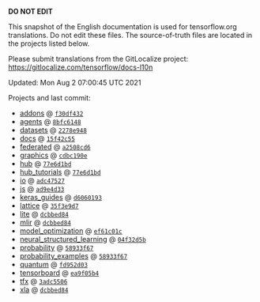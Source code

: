 __DO NOT EDIT__

This snapshot of the English documentation is used for tensorflow.org
translations. Do not edit these files. The source-of-truth files are located in
the projects listed below.

Please submit translations from the GitLocalize project: https://gitlocalize.com/tensorflow/docs-l10n

Updated: Mon Aug  2 07:00:45 UTC 2021

Projects and last commit:

- [addons](https://github.com/tensorflow/addons/tree/master/docs) @ <a href='https://github.com/tensorflow/addons/commit/f30df4322b5580b3e5946530a60f7126035dd73b'><code>f30df432</code></a>
- [agents](https://github.com/tensorflow/agents/tree/master/docs) @ <a href='https://github.com/tensorflow/agents/commit/8bfc6148d0e3947b6245ec7b0da6fd73eb56dae7'><code>8bfc6148</code></a>
- [datasets](https://github.com/tensorflow/datasets/tree/master/docs) @ <a href='https://github.com/tensorflow/datasets/commit/2278e948061113a0f7b0cbc3f649887641fbdf76'><code>2278e948</code></a>
- [docs](https://github.com/tensorflow/docs/tree/master/site/en) @ <a href='https://github.com/tensorflow/docs/commit/15f42c55c9f46c496e3aafd2e8bde3b1d20f920f'><code>15f42c55</code></a>
- [federated](https://github.com/tensorflow/federated/tree/master/docs) @ <a href='https://github.com/tensorflow/federated/commit/a2508cd62899149922b21cc1a656780442fd8f69'><code>a2508cd6</code></a>
- [graphics](https://github.com/tensorflow/graphics/tree/master/tensorflow_graphics/g3doc) @ <a href='https://github.com/tensorflow/graphics/commit/cdbc190e5c04efac7a48d7bc5dfa427598849a24'><code>cdbc190e</code></a>
- [hub](https://github.com/tensorflow/hub/tree/master/docs) @ <a href='https://github.com/tensorflow/hub/commit/77e6d1bdb6e3853f38ccf124468adf605ffd9cb6'><code>77e6d1bd</code></a>
- [hub_tutorials](https://github.com/tensorflow/hub/tree/master/examples/colab) @ <a href='https://github.com/tensorflow/hub/commit/77e6d1bdb6e3853f38ccf124468adf605ffd9cb6'><code>77e6d1bd</code></a>
- [io](https://github.com/tensorflow/io/tree/master/docs) @ <a href='https://github.com/tensorflow/io/commit/adc475274bd8081add824e2751b9d1b5f44b66c7'><code>adc47527</code></a>
- [js](https://github.com/tensorflow/tfjs-website/tree/master/docs) @ <a href='https://github.com/tensorflow/tfjs-website/commit/ad9e4d33fbd89e8f62576e5b74c5e817734b0c9e'><code>ad9e4d33</code></a>
- [keras_guides](https://github.com/tensorflow/docs/tree/snapshot-keras/site/en/guide/keras) @ <a href='https://github.com/tensorflow/docs/commit/d60601932946d1f9356aaf071fe553dd365e8f1c'><code>d6060193</code></a>
- [lattice](https://github.com/tensorflow/lattice/tree/master/docs) @ <a href='https://github.com/tensorflow/lattice/commit/35f3e9d7da7f90a700d7a903e1818e82965f245c'><code>35f3e9d7</code></a>
- [lite](https://github.com/tensorflow/tensorflow/tree/master/tensorflow/lite/g3doc) @ <a href='https://github.com/tensorflow/tensorflow/commit/dcbbed84b8d3cc938ff1e1aa4eb5475fdcd11164'><code>dcbbed84</code></a>
- [mlir](https://github.com/tensorflow/tensorflow/tree/master/tensorflow/compiler/mlir/g3doc) @ <a href='https://github.com/tensorflow/tensorflow/commit/dcbbed84b8d3cc938ff1e1aa4eb5475fdcd11164'><code>dcbbed84</code></a>
- [model_optimization](https://github.com/tensorflow/model-optimization/tree/master/tensorflow_model_optimization/g3doc) @ <a href='https://github.com/tensorflow/model-optimization/commit/ef61c01cca7fe79c50c7eabb5da695d646634a79'><code>ef61c01c</code></a>
- [neural_structured_learning](https://github.com/tensorflow/neural-structured-learning/tree/master/g3doc) @ <a href='https://github.com/tensorflow/neural-structured-learning/commit/04f32d5b8cce8d1761d02d3678eaa5b615ecb3e6'><code>04f32d5b</code></a>
- [probability](https://github.com/tensorflow/probability/tree/main/tensorflow_probability/g3doc) @ <a href='https://github.com/tensorflow/probability/commit/58933f6750bf3b1b15a611fa346092e29babeb5a'><code>58933f67</code></a>
- [probability_examples](https://github.com/tensorflow/probability/tree/main/tensorflow_probability/examples/jupyter_notebooks) @ <a href='https://github.com/tensorflow/probability/commit/58933f6750bf3b1b15a611fa346092e29babeb5a'><code>58933f67</code></a>
- [quantum](https://github.com/tensorflow/quantum/tree/master/docs) @ <a href='https://github.com/tensorflow/quantum/commit/fd952d0362c5445eef0da4437fb3e5ebb16b7948'><code>fd952d03</code></a>
- [tensorboard](https://github.com/tensorflow/tensorboard/tree/master/docs) @ <a href='https://github.com/tensorflow/tensorboard/commit/ea9f05b4da218820682225891d152c1e21dc4ac7'><code>ea9f05b4</code></a>
- [tfx](https://github.com/tensorflow/tfx/tree/master/docs) @ <a href='https://github.com/tensorflow/tfx/commit/3adc5506ebd24d80ced224fd5b853be7405355f7'><code>3adc5506</code></a>
- [xla](https://github.com/tensorflow/tensorflow/tree/master/tensorflow/compiler/xla/g3doc) @ <a href='https://github.com/tensorflow/tensorflow/commit/dcbbed84b8d3cc938ff1e1aa4eb5475fdcd11164'><code>dcbbed84</code></a>

